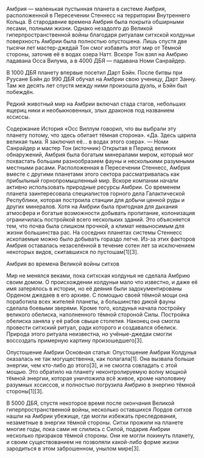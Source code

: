 Амбрия — маленькая пустынная планета в системе Амбрия, расположенной в Пересечении Стеннесс на территории Внутреннего Кольца. В стародавние времена Амбрия была покрыта обширными лесами, полными жизни. Однако незадолго до Великой гиперпространственной войны благодаря ритуалам ситхской колдуньи поверхность Амбрии была полностью опустошена. Лишь спустя две тысячи лет мастер-джедай Тон смог избавить этот мир от Тёмной стороны, заточив её в водах озера Натт. Вскоре Тон взял на Амбрию падавана Осса Вилума, а в 4000 ДБЯ — падавана Номи Санрайдер.

В 1000 ДБЯ планету впервые посетил Дарт Бэйн. После битвы при Руусане Бэйн до 990 ДБЯ обучал на Амбрии свою ученицу, Дарт Занну. Там же десять лет спустя между ними произошла дуэль, и Бэйн был побеждён.

Редкий животный мир на Амбрии включал стада стагов, небольших ящериц ники и необыкновенных, злых драконов под названием хссиссы.


Содержание
История
«Осс Виллум говорил, что вы выбрали эту планету потому, что здесь обитает тёмная сторона».
«Да. Здесь царила великая тьма. Я заключил её... в водах этого озера».
— Номи Санрайдер и мастер Тон (источник)
Открытая в Период великих обнаружений, Амбрия была богатым минералами миром, который мог похвастать большим разнообразием фауны и несколькими разумными местными расами. Расположенная в Пересечении Стеннесс, Амбрия вместе с другими планетами этого сектора рассматривалась как прибыльный горнопромышленный мир. Вскоре компании начали активно использовать природные ресурсы Амбрии. Со временем планета заинтересовала специалистов горного дела Галактической Республики, которая построила станции для добычи ценной руды и других минералов. Хотя на Амбрии была пригодная для дыхания атмосфера и богатые возможности добывать пропитание, колонизация ограничилась постройкой всего нескольких зданий. Это объясняется тем, что почва была слишком прочной, а климат невыносимым для жизни большинства рас. На соседних планетах системы Стеннесс ископаемые можно было добывать гораздо легче. Из-за этих факторов Амбрия оставалась незаселённой в течение сотен лет за исключением некоторых видов, скитавшихся по пустошам[1][3].

Амбрия во времена Великой войны ситхов

Мир не менялся веками, пока ситхская колдунья не сделала Амбрию своим домом. О происхождении колдуньи мало что известно, и даже её имя затерялось в истории, но её деяния были задокументированы Орденом джедаев в его архиве. С помощью своей тёмной мощи она поработила всех жителей планеты, а большинство дикой фауны сделала боевыми зверями. Кроме того, колдунья начала постройку великого обелиска, наполненного тёмной стороной Силы. Постройка обелиска заняла у её рабов свыше столетия. Наконец она смогла провести ситхский ритуал, ради которого и создавался обелиск. Природа этого ритуала неизвестна, но учёные-джедаи смогли воссоздать примерную картину произошедшего[3].

Опустошение Амбрии
 Основная статья: Опустошение Амбрии
Колдунья оказалась не так могущественна, как полагала[1]. Она вызвала больше энергии, чем кто-либо до этого[3], и не смогла совладать с этой мощью. Это обратило на планету неконтролируемую волну мощной тёмной энергии, которая уничтожила всё живое, кроме наполовину разумных хссиссов, и полностью погрузила Амбрию в энергию тёмной стороны[1][3].

В 5000 ДБЯ, спустя некоторое время после окончания Великой гиперпространственной войны, несколько оставшихся Лордов ситхов нашли на Амбрии убежище, где могли избежать преследования, незаметные в энергии тёмной стороны. Ситхи прожили на планете многие годы, пока сами не слились с Силой, подарив Амбрии несколько призраков тёмной стороны. Они не могли покинуть планету, и своим существованием не позволяли какой-либо форме жизни зародиться в этом заброшенном, унылом мире[3].